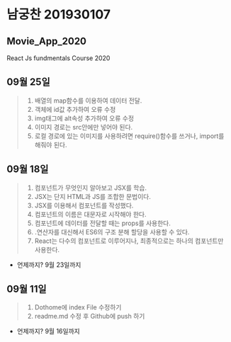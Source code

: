 # 남궁찬 201930107
## Movie_App_2020

React Js fundmentals Course 2020

## 09월 25일
>1. 배열의 map함수를 이용하여 데이터 전달.
>2. 객체에 id값 추가하여 오류 수정
>3. img태그에 alt속성 추가하여 오류 수정
>4. 이미지 경로는 src안에만 넣어야 된다.
>5. 로컬 경로에 있는 이미지를 사용하려면 require()함수를 쓰거나, import를 해줘야 된다.

## 09월 18일
>1. 컴포넌트가 무엇인지 알아보고 JSX를 학습.
>2. JSX는 단지 HTML과 JS를 조합한 문법이다.
>3. JSX를 이용해서 컴포넌트를 작성했다.
>4. 컴포넌트의 이름은 대문자로 시작해야 한다.
>5. 컴포넌트에 데이터를 전달할 때는 props를 사용한다.
>6. .연산자를 대신해서 ES6의 구조 분해 할당을 사용할 수 있다.
>7. React는 다수의 컴포넌트로 이루어지나, 최종적으로는 하나의 컴포넌트만 사용한다.
* 언제까지? 9월 23일까지

## 09월 11일
>1. Dothome에 index File 수정하기
>2. readme.md 수정 후 Github에 push 하기
* 언제까지? 9월 16일까지
